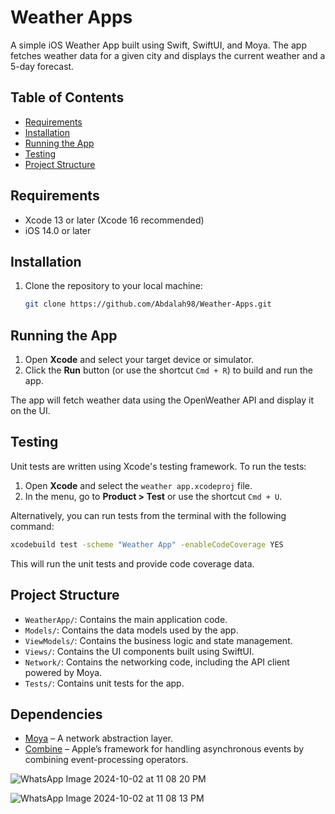 # Weather Apps

A simple iOS Weather App built using Swift, SwiftUI, and Moya. The app fetches weather data for a given city and displays the current weather and a 5-day forecast.

## Table of Contents
- [Requirements](#requirements)
- [Installation](#installation)
- [Running the App](#running-the-app)
- [Testing](#testing)
- [Project Structure](#project-structure)

## Requirements

- Xcode 13 or later (Xcode 16 recommended)
- iOS 14.0 or later
 
## Installation

1. Clone the repository to your local machine:

   ```bash
   git clone https://github.com/Abdalah98/Weather-Apps.git
   ```

## Running the App

1. Open **Xcode** and select your target device or simulator.
2. Click the **Run** button (or use the shortcut `Cmd + R`) to build and run the app.

The app will fetch weather data using the OpenWeather API and display it on the UI.

## Testing

Unit tests are written using Xcode's testing framework. To run the tests:

1. Open **Xcode** and select the `weather app.xcodeproj` file.
2. In the menu, go to **Product > Test** or use the shortcut `Cmd + U`.

Alternatively, you can run tests from the terminal with the following command:

```bash
xcodebuild test -scheme "Weather App" -enableCodeCoverage YES
```

This will run the unit tests and provide code coverage data.

## Project Structure

  - `WeatherApp/`: Contains the main application code.
  - `Models/`: Contains the data models used by the app.
  - `ViewModels/`: Contains the business logic and state management.
  - `Views/`: Contains the UI components built using SwiftUI.
  - `Network/`: Contains the networking code, including the API client powered by Moya.
  - `Tests/`: Contains unit tests for the app.

## Dependencies

- [Moya](https://github.com/Moya/Moya) – A network abstraction layer.
- [Combine](https://developer.apple.com/documentation/combine) – Apple’s framework for handling asynchronous events by combining event-processing operators.

![WhatsApp Image 2024-10-02 at 11 08 20 PM](https://github.com/user-attachments/assets/5644858e-4de8-4212-bb86-d2fd10e75276)

![WhatsApp Image 2024-10-02 at 11 08 13 PM](https://github.com/user-attachments/assets/6ae58f3b-18c1-4522-a578-bf1d81f85983)




